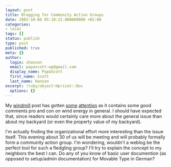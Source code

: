 ```yaml
---
layout: post
title: Blogging for Community Action Groups
date: 2003-10-06 05:10:22.000000000 +02:00
categories:
- local
tags: []
status: publish
type: post
published: true
meta: {}
author:
  login: shanson
  email: papascott-wp@gmail.com
  display_name: PapaScott
  first_name: Scott
  last_name: Hanson
excerpt: !ruby/object:Hpricot::Doc
  options: {}
---
```

<p>My <a title="PapaScott: Windmills over Lüllau" href="https://www.papascott.de/2003/09/27/2600.php">windmill</a> post has gotten <a title="E-Business Weblog/Newsfeed" href="http://www.roell.net/weblog/newsfeed/2003/10/04.shtml#003552">some</a> <a title="Wind Energy Primer by Heiko Hebig | hebig.com" href="http://www.hebig.com/archives/001565.shtml">attention</a> as it contains some good comments pro and con on wind energy in general. I should have expected that, since readers would certainly care more about the general issue than about my backyard (or even the property value of my backyard). </p>
<p>I'm actually finding the organizational effort more interesting than the issue itself. This evening about 30 of us will be meeting and will probably formally form a community action group. I'm wondering, wouldn't a weblog be the perfect tool for such a fledgling group? I'll try to explain the concept to my neighbors the best I can. Do any of you know of basic user documention (as opposed to setup/admin documentation) for Movable Type in German?</p>

